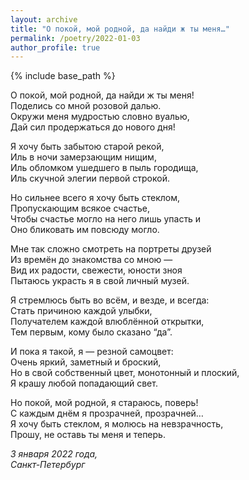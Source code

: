 ```yaml
---
layout: archive
title: "О покой, мой родной, да найди ж ты меня…"
permalink: /poetry/2022-01-03
author_profile: true
---
```


{% include base_path %}

О покой, мой родной, да найди ж ты меня! <br>
Поделись со мной розовой далью. <br>
Окружи меня мудростью словно вуалью, <br>
Дай сил продержаться до нового дня! <br>

Я хочу быть забытою старой рекой, <br>
Иль в ночи замерзающим нищим, <br>
Иль обломком ушедшего в пыль городища, <br>
Иль скучной элегии первой строкой. <br>

Но сильнее всего я хочу быть стеклом, <br>
Пропускающим всякое счастье, <br>
Чтобы счастье могло на него лишь упасть и <br>
Оно бликовать им повсюду могло. <br>

Мне так сложно смотреть на портреты друзей <br>
Из времён до знакомства со мною — <br>
Вид их радости, свежести, юности зноя <br>
Пытаюсь украсть я в свой личный музей. <br>

Я стремлюсь быть во всём, и везде, и всегда: <br>
Стать причиною каждой улыбки, <br>
Получателем каждой влюблённой открытки, <br>
Тем первым, кому было сказано “да”. <br>

И пока я такой, я — резной самоцвет: <br>
Очень яркий, заметный и броский, <br>
Но в свой собственный цвет, монотонный и плоский, <br>
Я крашу любой попадающий свет. <br>

Но покой, мой родной, я стараюсь, поверь! <br>
С каждым днём я прозрачней, прозрачней… <br>
Я хочу быть стеклом, я молюсь на невзрачность, <br>
Прошу, не оставь ты меня и теперь. <br>

<i>3 января 2022 года,</i> <br>
<i>Санкт-Петербург</i>